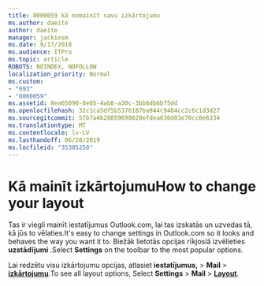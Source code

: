```yaml
---
title: 8000059 kā nomainīt savu izkārtojumu
ms.author: daeite
author: daeite
manager: jackiesm
ms.date: 9/17/2018
ms.audience: ITPro
ms.topic: article
ROBOTS: NOINDEX, NOFOLLOW
localization_priority: Normal
ms.custom:
- "993"
- "8000059"
ms.assetid: 8ea65090-8e05-4ab8-a30c-3bb6db6b75dd
ms.openlocfilehash: 32c1ca5df5b5376187ba944c9484cc2c6c1d3d27
ms.sourcegitcommit: 5fb7a4b28859690020efdea630d03e70cc0e6334
ms.translationtype: MT
ms.contentlocale: lv-LV
ms.lasthandoff: 06/28/2019
ms.locfileid: "35385250"
---
```

# <a name="how-to-change-your-layout"></a><span data-ttu-id="992e6-102">Kā mainīt izkārtojumu</span><span class="sxs-lookup"><span data-stu-id="992e6-102">How to change your layout</span></span>

<span data-ttu-id="992e6-103">Tas ir viegli mainīt iestatījumus Outlook.com, lai tas izskatās un uzvedas tā, kā jūs to vēlaties.</span><span class="sxs-lookup"><span data-stu-id="992e6-103">It's easy to change settings in Outlook.com so it looks and behaves the way you want it to.</span></span> <span data-ttu-id="992e6-104">Biežāk lietotās opcijas rīkjoslā izvēlieties **uzstādījumi** .</span><span class="sxs-lookup"><span data-stu-id="992e6-104">Select **Settings** on the toolbar to the most popular options.</span></span>

<span data-ttu-id="992e6-105">Lai redzētu visu izkārtojumu opcijas, atlasiet **iestatījumus,** > **Mail** > [**izkārtojumu**](https://outlook.live.com/mail/options/mail/layout).</span><span class="sxs-lookup"><span data-stu-id="992e6-105">To see all layout options, Select **Settings** > **Mail** > [**Layout**](https://outlook.live.com/mail/options/mail/layout).</span></span>
  